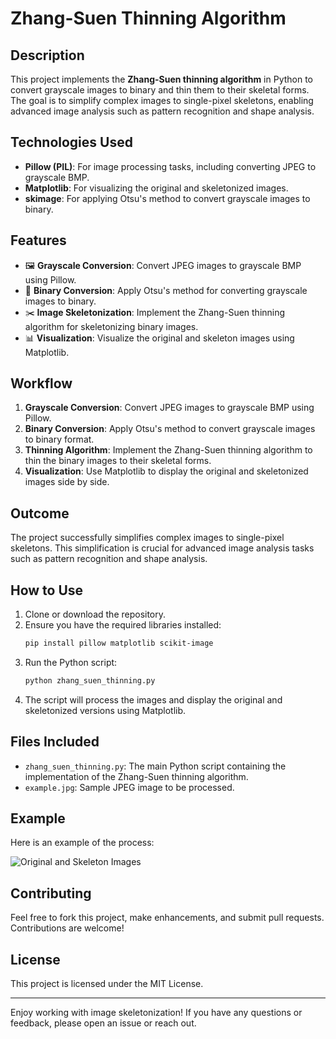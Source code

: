 # Zhang-Suen Thinning Algorithm

## Description

This project implements the **Zhang-Suen thinning algorithm** in Python to convert grayscale images to binary and thin them to their skeletal forms. The goal is to simplify complex images to single-pixel skeletons, enabling advanced image analysis such as pattern recognition and shape analysis.

## Technologies Used

- **Pillow (PIL)**: For image processing tasks, including converting JPEG to grayscale BMP.
- **Matplotlib**: For visualizing the original and skeletonized images.
- **skimage**: For applying Otsu's method to convert grayscale images to binary.

## Features

- 🖼️ **Grayscale Conversion**: Convert JPEG images to grayscale BMP using Pillow.
- 📏 **Binary Conversion**: Apply Otsu's method for converting grayscale images to binary.
- ✂️ **Image Skeletonization**: Implement the Zhang-Suen thinning algorithm for skeletonizing binary images.
- 📊 **Visualization**: Visualize the original and skeleton images using Matplotlib.

## Workflow

1. **Grayscale Conversion**: Convert JPEG images to grayscale BMP using Pillow.
2. **Binary Conversion**: Apply Otsu's method to convert grayscale images to binary format.
3. **Thinning Algorithm**: Implement the Zhang-Suen thinning algorithm to thin the binary images to their skeletal forms.
4. **Visualization**: Use Matplotlib to display the original and skeletonized images side by side.

## Outcome

The project successfully simplifies complex images to single-pixel skeletons. This simplification is crucial for advanced image analysis tasks such as pattern recognition and shape analysis.

## How to Use

1. Clone or download the repository.
2. Ensure you have the required libraries installed:
    ```bash
    pip install pillow matplotlib scikit-image
    ```
3. Run the Python script:
    ```bash
    python zhang_suen_thinning.py
    ```
4. The script will process the images and display the original and skeletonized versions using Matplotlib.

## Files Included

- `zhang_suen_thinning.py`: The main Python script containing the implementation of the Zhang-Suen thinning algorithm.
- `example.jpg`: Sample JPEG image to be processed.

## Example

Here is an example of the process:

![Original and Skeleton Images](skeleton_example.png)

## Contributing

Feel free to fork this project, make enhancements, and submit pull requests. Contributions are welcome!

## License

This project is licensed under the MIT License.

---

Enjoy working with image skeletonization! If you have any questions or feedback, please open an issue or reach out.

